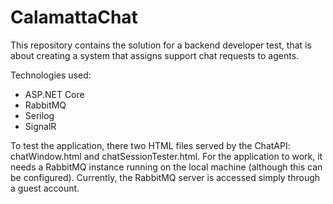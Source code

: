 # CalamattaChat
This repository contains the solution for a backend developer test, that is about creating a system that assigns support chat requests to agents.

Technologies used:
- ASP.NET Core
- RabbitMQ
- Serilog
- SignalR

To test the application, there two HTML files served by the ChatAPI: chatWindow.html and chatSessionTester.html.
For the application to work, it needs a RabbitMQ instance running on the local machine (although this can be configured). 
Currently, the RabbitMQ server is accessed simply through a guest account.
